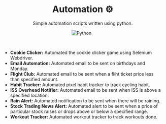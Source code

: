 <div align="center">
  
  # Automation ⚙
  Simple automation scripts written using python.
  
  ![Python](https://img.shields.io/badge/Python-3670A0?style=flat&logo=python&logoColor=ffdd54)
  &nbsp;
</div>

</br>

<ul>
  <li> <b>Cookie Clicker:</b> Automated the cookie clicker game using Selenium Webdriver.</li>
  <li> <b>Email Automation:</b> Automated email to be sent on birthdays and Monday.</li>
  <li> <b>Flight Club:</b> Automated email to be sent when a fliht ticket price less than specified amount.</li>
  <li> <b>Habit Tracker:</b> Automated pixel habit tracker to track cycling habit.</li>
  <li> <b>ISS Overhead Notifier:</b> Automated email to be sent when ISS is above a specified location.</li>
  <li> <b>Rain Alert:</b> Automated notification to be sent when there will be raining.</li>
  <li> <b>Stock Trading News Alert:</b> Automated alert to be sent when a price of particular stock raises or drops above or below a specified range.</li>
  <li> <b>Workout Tracker:</b> Automated workout tracker to track workouts done.</li>
</ul>
